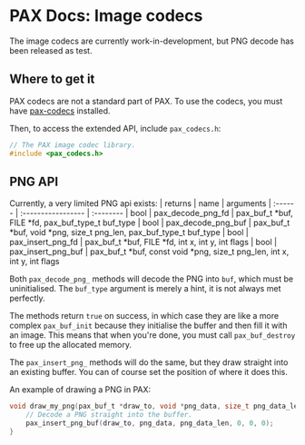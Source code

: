 # PAX Docs: Image codecs
The image codecs are currently work-in-development, but PNG decode has been released as test.

## Where to get it
PAX codecs are not a standard part of PAX.
To use the codecs, you must have [pax-codecs](https://github.com/robotman2412/pax-codecs) installed.

Then, to access the extended API, include `pax_codecs.h`:
```c
// The PAX image codec library.
#include <pax_codecs.h>
```

## PNG API
Currently, a very limited PNG api exists:
| returns | name               | arguments
| :------ | :----------------- | :--------
| bool    | pax_decode_png_fd  | pax_buf_t \*buf, FILE \*fd, pax_buf_type_t buf_type
| bool    | pax_decode_png_buf | pax_buf_t \*buf, void \*png, size_t png_len, pax_buf_type_t buf_type
| bool    | pax_insert_png_fd  | pax_buf_t \*buf, FILE \*fd, int x, int y, int flags
| bool    | pax_insert_png_buf | pax_buf_t \*buf, const void \*png, size_t png_len, int x, int y, int flags

Both `pax_decode_png_` methods will decode the PNG into `buf`, which must be uninitialised.
The `buf_type` argument is merely a hint, it is not always met perfectly.

The methods return `true` on success, in which case they are like a more complex `pax_buf_init`
because they initialise the buffer and then fill it with an image.
This means that when you're done, you must call `pax_buf_destroy` to free up the allocated memory.

The `pax_insert_png_` methods will do the same, but they draw straight into an existing buffer.
You can of course set the position of where it does this.

An example of drawing a PNG in PAX:
```c
void draw_my_png(pax_buf_t *draw_to, void *png_data, size_t png_data_len) {
    // Decode a PNG straight into the buffer.
    pax_insert_png_buf(draw_to, png_data, png_data_len, 0, 0, 0);
}
```
